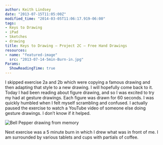```yaml
---
author: Keith Lindsey
date: "2013-07-15T11:05:00Z"
modified_time: "2014-03-05T11:06:17.919-06:00"
tags:
- Keys to Drawing
- iPad
- Sketches
- drawing
title: Keys to Drawing – Project 2C – Free Hand Drawings
resources:
- name: "featured-image"
  src: "2013-07-14-5min-Burn-in.jpg"
Params:
  ShowReadingTime: true
---
```


I skipped exercise 2a and 2b which were copying a famous drawing and  then adapting that style to a new drawing. I will hopefully come back to  it. Today I had been reading about figure drawing, and so I was excited  to try my had at gesture drawings. Each figure was drawn for 60  seconds. I was quickly humbled when I felt myself scrambling and  confused. I actually paused the exercise to watch a YouTube video of  someone else doing gesture drawings. I don’t know if it helped.

![Bell Pepper drawing from memory](/images/2013/07/2013-07-14-Gesture.jpg)

Next exercise was a 5 minute burn in which I drew what was in front of  me. I am surrounded by various tablets and cups with partials of coffee.